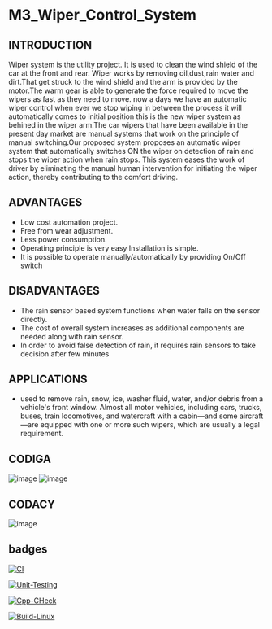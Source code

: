 # M3_Wiper_Control_System
## INTRODUCTION
Wiper system is the utility project. It is used to clean the wind shield of the car at the front and rear. Wiper works by removing oil,dust,rain water and dirt.That get struck to the wind shield and the arm is provided by the motor.The warm gear is able to generate the force required to move the wipers as fast as they need to move. now a days we have an automatic wiper control when ever we stop wiping in between the process it will automatically comes to initial position this is the new wiper system as behined in the wiper arm.The car wipers that have been available in the present day market are manual systems that work on the principle of manual switching.Our proposed system proposes an automatic wiper system that automatically switches ON the wiper on detection of rain and stops the wiper action when rain stops. This system eases the work of driver by eliminating the manual human intervention for initiating the wiper action, thereby contributing to the comfort driving.

## ADVANTAGES

*   Low cost automation project.
*   Free from wear adjustment.
*   Less power consumption.
*   Operating principle is very easy Installation is simple.
*   It is possible to operate manually/automatically by providing On/Off switch

## DISADVANTAGES

*   The rain sensor based system functions when water falls on the sensor directly.
*   The cost of overall system increases as additional components are needed along with rain sensor.
*   In order to avoid false detection of rain, it requires rain sensors to take decision after few minutes

## APPLICATIONS

*   used to remove rain, snow, ice, washer fluid, water, and/or debris from a vehicle's front window. Almost all motor vehicles, including cars, trucks, buses, train locomotives, and watercraft with a cabin—and some aircraft—are equipped with one or more such wipers, which are usually a legal requirement.

## CODIGA
![image](https://user-images.githubusercontent.com/89642370/168305955-01f3b211-d900-48d3-a30d-53292ddaf034.png)
![image](https://user-images.githubusercontent.com/89642370/168306110-4a50e480-00ee-4870-9403-9e6e461768e1.png)

## CODACY

![image](https://user-images.githubusercontent.com/89642370/168306215-a17f9caa-6ace-401e-8ba6-c242af81b90f.png)

## badges

[![CI](https://github.com/Sravya-Kamineni/M3_Wiper_Control_System/actions/workflows/main.yml/badge.svg)](https://github.com/Sravya-Kamineni/M3_Wiper_Control_System/actions/workflows/main.yml)

[![Unit-Testing](https://github.com/Sravya-Kamineni/M3_Wiper_Control_System/actions/workflows/unit.yml/badge.svg)](https://github.com/Sravya-Kamineni/M3_Wiper_Control_System/actions/workflows/unit.yml)

[![Cpp-CHeck](https://github.com/Sravya-Kamineni/M3_Wiper_Control_System/actions/workflows/cpp.yml/badge.svg)](https://github.com/Sravya-Kamineni/M3_Wiper_Control_System/actions/workflows/cpp.yml)

[![Build-Linux](https://github.com/Sravya-Kamineni/M3_Wiper_Control_System/actions/workflows/linux.yml/badge.svg)](https://github.com/Sravya-Kamineni/M3_Wiper_Control_System/actions/workflows/linux.yml)
